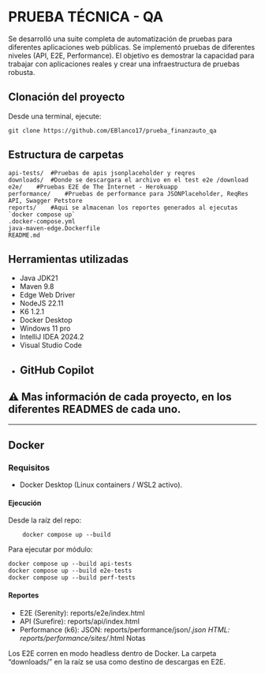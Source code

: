# PRUEBA TÉCNICA - QA

Se desarrolló una suite completa de automatización de
pruebas para diferentes aplicaciones web públicas. Se implementó
pruebas de diferentes niveles (API, E2E, Performance). El objetivo es demostrar la capacidad para trabajar con
aplicaciones reales y crear una infraestructura de pruebas robusta.

## Clonación del proyecto

Desde una terminal, ejecute:

```
git clone https://github.com/EBlanco17/prueba_finanzauto_qa
```

## Estructura de carpetas

    api-tests/  #Pruebas de apis jsonplaceholder y reqres
    downloads/  #Donde se descargara el archivo en el test e2e /download
    e2e/    #Pruebas E2E de The Internet - Herokuapp
    performance/    #Pruebas de performance para JSONPlaceholder, ReqRes API, Swagger Petstore
    reports/    #Aqui se almacenan los reportes generados al ejecutas `docker compose up`
    .docker-compose.yml
    java-maven-edge.Dockerfile
    README.md

## Herramientas utilizadas

- Java JDK21
- Maven 9.8
- Edge Web Driver
- NodeJS 22.11
- K6 1.2.1
- Docker Desktop
- Windows 11 pro
- IntelliJ IDEA 2024.2
- Visual Studio Code
- ## GitHub Copilot

## ⚠️ Mas información de cada proyecto, en los diferentes READMES de cada uno.

---

## Docker

### Requisitos

- Docker Desktop (Linux containers / WSL2 activo).

#### Ejecución

Desde la raíz del repo:

```
    docker compose up --build
```

Para ejecutar por módulo:

```
docker compose up --build api-tests
docker compose up --build e2e-tests
docker compose up --build perf-tests
```

#### Reportes

- E2E (Serenity): reports/e2e/index.html
- API (Surefire): reports/api/index.html
- Performance (k6):
  JSON: reports/performance/json/_.json
  HTML: reports/performance/sites/_.html
  Notas

Los E2E corren en modo headless dentro de Docker.
La carpeta “downloads/” en la raíz se usa como destino de descargas en E2E.

